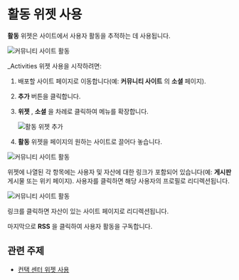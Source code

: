 # 활동 위젯 사용

**활동** 위젯은 사이트에서 사용자 활동을 추적하는 데 사용됩니다.

![커뮤니티 사이트 활동](./using-the-activities-widget/images/03.png)

_Activities 위젯 사용을 시작하려면:

1. 배포할 사이트 페이지로 이동합니다(예: **커뮤니티 사이트** 의 **소셜** 페이지).
1. **추가** 버튼을 클릭합니다.
1. **위젯** , **소셜** 을 차례로 클릭하여 메뉴를 확장합니다.

    ![활동 위젯 추가](./using-the-activities-widget/images/02.png)

1. **활동** 위젯을 페이지의 원하는 사이트로 끌어다 놓습니다.

![커뮤니티 사이트 활동](./using-the-activities-widget/images/01.png)

위젯에 나열된 각 항목에는 사용자 및 자산에 대한 링크가 포함되어 있습니다(예: **게시판** 게시물 또는 위키 페이지). 사용자를 클릭하면 해당 사용자의 프로필로 리디렉션됩니다.

![커뮤니티 사이트 활동](./using-the-activities-widget/images/04.png)

링크를 클릭하면 자산이 있는 사이트 페이지로 리디렉션됩니다.

마지막으로 **RSS** 을 클릭하여 사용자 활동을 구독합니다.

## 관련 주제

* [컨택 센터 위젯 사용](./using-the-contacts-center-widget.md)
